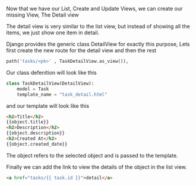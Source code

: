 Now that we have our List, Create and Update Views, we can create our missing View, The Detail view

The detail view is very similar to the list view, but instead of showing all the items, we just show one item in detail.

Django provides the generic class DetailView for exactly this purpose, Lets first create the new route for the detail view and then the rest

```python
path('tasks/<pk>' , TaskDetailView.as_view()),
```

Our class defenition will look like this

```python
class TaskDetailView(DetailView):
    model = Task
    template_name = "task_detail.html"
```

and our template will look like this

```html
<h2>Title</h2>
{{object.title}}
<h2>Description</h2>
{{object.description}}
<h2>Created At</h2>
{{object.created_date}}
```

The object refers to the selected object and is passed to the template.

Finally we can add the link to view the details of the object in the list view.

```html
<a href="tasks/{{ task.id }}">detail</a>
```

